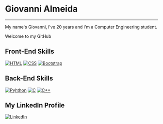 <h1>Giovanni Almeida</h1>
<hr>
<p>My name's Giovanni, i've 20 years and i'm a Computer Engineering student.</p>
<p>Welcome to my GitHub</p>

## Front-End Skills

  [![HTML](https://img.shields.io/badge/HTML-239120?style=for-the-badge&logo=html5&logoColor=white)]() [![CSS](https://img.shields.io/badge/CSS-239120?&style=for-the-badge&logo=css3&logoColor=white)]() [![Bootstrap](https://img.shields.io/badge/Bootstrap-563D7C?style=for-the-badge&logo=bootstrap&logoColor=white)]()
  
## Back-End Skills

  [![Pyhthon](https://img.shields.io/badge/Python-14354C?style=for-the-badge&logo=python&logoColor=white)](www.google.com) [![C](https://img.shields.io/badge/C-00599C?style=for-the-badge&logo=C&logoColor=white)]() [![C++](https://img.shields.io/badge/C%2B%2B-00599C?style=for-the-badge&logo=c%2B%2B&logoColor=white)]()
  
## My LinkedIn Profile

  [![LinkedIn](https://img.shields.io/badge/LinkedIn-0077B5?style=for-the-badge&logo=linkedin&logoColor=white)](https://www.linkedin.com/in/giovanni-almeida-234107254/)
